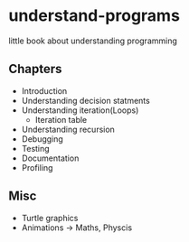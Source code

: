 # understand-programs
little book about understanding programming

## Chapters

- Introduction
- Understanding decision statments
- Understanding iteration(Loops)
  - Iteration table
- Understanding recursion
- Debugging
- Testing
- Documentation
- Profiling

## Misc
- Turtle graphics
- Animations -> Maths, Physcis

